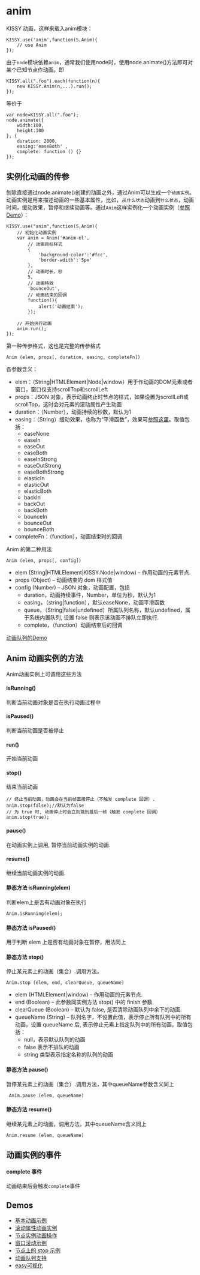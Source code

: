 # anim

KISSY 动画，这样来载入anim模块：

	KISSY.use('anim',function(S,Anim){
		// use Anim
	});

由于`node`模块依赖`anim`，通常我们使用node时，使用node.animate()方法即可对某个已知节点作动画。即

	KISSY.all(".foo").each(function(n){
		new KISSY.Anim(n,...).run();
	});

等价于

	var node=KISSY.all(".foo");
	node.animate({
		width:100,
		height:300
	}, {
		duration: 2000,
		easing:'easeBoth' ,
		complete: function () {}
	});

## 实例化动画的传参

刨除直接通过node.animate()创建的动画之外，通过Anim可以生成一个`动画实例`。动画实例是用来描述动画的一些基本属性，比如，从`什么状态`动画到`什么状态`，动画时间，缓动效果，暂停和继续动画等。通过`Anim`这样实例化一个动画实例（[参照Demo](http://docs.kissyui.com/source/raw/demo/anim/demo1.html)）：

	KISSY.use("anim",function(S,Anim){
		// 初始化动画实例
		var anim = Anim('#anim-el',
			// 动画目标样式
			{
				'background-color':'#fcc',
				'border-wdith':'5px'
			},
			// 动画时长，秒
			5,
			// 动画特效
			'bounceOut',
			// 动画结束的回调
			function(){
				alert('动画结束');
			});

		// 开始执行动画
		anim.run();
	});


第一种传参格式，这也是完整的传参格式

`Anim (elem, props[, duration, easing, completeFn])`

各参数含义：

- elem：（String|HTMLElement|Node|window）用于作动画的DOM元素或者窗口，窗口仅支持scrollTop和scrollLeft
- props：JSON 对象，表示动画终止时节点的样式，如果设置为scrollLeft或scrollTop，这时会对元素的滚动属性产生动画
- duration：（Number），动画持续的秒数，默认为1
- easing：（String）缓动效果，也称为“平滑函数”，效果可[参照这里](http://docs.kissyui.com/source/raw/demo/anim/easing.html)。取值包括：
	- easeNone
	- easeIn
	- easeOut
	- easeBoth
	- easeInStrong
	- easeOutStrong
	- easeBothStrong
	- elasticIn
	- elasticOut
	- elasticBoth
	- backIn
	- backOut
	- backBoth
	- bounceIn
	- bounceOut
	- bounceBoth
- completeFn：（function），动画结束时的回调

Anim 的第二种用法

`Anim (elem, props[, config])`

- elem (String|HTMLElement|KISSY.Node|window) – 作用动画的元素节点.
- props (Object) – 动画结束的 dom 样式值
- config (Number) – JSON 对象，动画配置，包括
	- duration，动画持续事件，Number，单位为秒，默认为1
	- easing，（string|function），默认easeNone，动画平滑函数
	- queue，（String|false|undefined）所属队列名称，默认undefined，属于系统内置队列, 设置 false 则表示该动画不排队立即执行.
	- complete，（function）动画结束后的回调

[动画队列的Demo](http://docs.kissyui.com/docs/html/demo/core/anim/demo6.html)

## Anim 动画实例的方法

Anim动画实例上可调用这些方法

#### isRunning()

判断当前动画对象是否在执行动画过程中

#### isPaused()

判断当前动画是否被停止

#### run()

开始当前动画

#### stop()

结束当前动画

	// 终止当前动画，动画会在当前帧直接停止（不触发 complete 回调）. 
	anim.stop(false);//默认为false
	// 为 true 时, 动画停止时会立刻跳到最后一帧（触发 complete 回调）
	anim.stop(true);

#### pause()

在动画实例上调用, 暂停当前动画实例的动画.

#### resume()

继续当前动画实例的动画.

#### 静态方法 isRunning(elem)

判断elem上是否有动画对象在执行

	Anim.isRunning(elem);

#### 静态方法 isPaused()

用于判断 elem 上是否有动画对象在暂停，用法同上

#### 静态方法 stop()

停止某元素上的动画（集合）.调用方法。

`Anim.stop (elem, end, clearQueue, queueName)`

- elem (HTMLElement|window) – 作用动画的元素节点.
- end (Boolean) – 此参数同实例方法 stop() 中的 finish 参数.
- clearQueue (Boolean) – 默认为 false, 是否清除动画队列中余下的动画.
- queueName (String) – 队列名字，不设置此值，表示停止所有队列中的所有动画，设置 queueName 后, 表示停止元素上指定队列中的所有动画，取值包括：
	- null，表示默认队列的动画
	- false 表示不排队的动画
	- string 类型表示指定名称的队列的动画

#### 静态方法 pause()

暂停某元素上的动画（集合）.调用方法，其中queueName参数含义同上

` Anim.pause (elem, queueName)`

#### 静态方法 resume()

继续某元素上的动画，调用方法，其中queueName含义同上

`Anim.resume (elem, queueName)`

## 动画实例的事件

#### complete 事件

动画结束后会触发`complete`事件

## Demos

- [基本动画示例](http://docs.kissyui.com/docs/html/demo/core/anim/demo1.html)
- [滚动属性动画实例](http://docs.kissyui.com/docs/html/demo/core/anim/demo2.html)
- [节点实例动画操作](http://docs.kissyui.com/docs/html/demo/core/anim/demo3.html)
- [窗口滚动示例](http://docs.kissyui.com/docs/html/demo/core/anim/demo4.html)
- [节点上的 stop 示例](http://docs.kissyui.com/docs/html/demo/core/anim/demo5.html)
- [动画队列支持](http://docs.kissyui.com/docs/html/demo/core/anim/demo6.html)
- [easy可视化](http://docs.kissyui.com/docs/html/demo/core/anim/easing.html)
